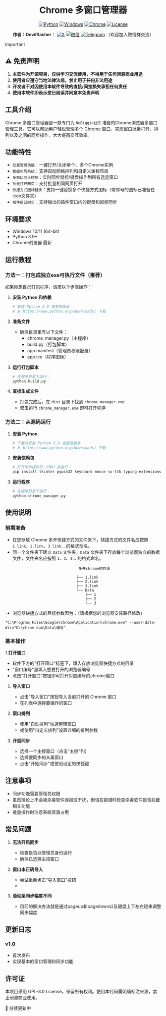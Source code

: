 <div align="center">

# Chrome 多窗口管理器

[![Python](https://img.shields.io/badge/Python-3.9%2B-3776AB.svg?style=flat&logo=python&logoColor=white)](https://www.python.org)
[![Windows](https://img.shields.io/badge/Windows-10%2B-0078D6.svg?style=flat&logo=windows&logoColor=white)](https://www.microsoft.com/windows)
[![Chrome](https://img.shields.io/badge/Chrome-Latest-4285F4.svg?style=flat&logo=google-chrome&logoColor=white)](https://www.google.com/chrome/)
[![License](https://img.shields.io/badge/License-GPL%20v3-blue.svg)](LICENSE)



  <strong>作者：Devilflasher</strong>：<span title="No Biggie Community Founder"></span>
  [![X](https://img.shields.io/badge/X-1DA1F2.svg?style=flat&logo=x&logoColor=white)](https://x.com/DevilflasherX)
[![微信](https://img.shields.io/badge/微信-7BB32A.svg?style=flat&logo=wechat&logoColor=white)](https://x.com/DevilflasherX/status/1781563666485448736 "Devilflasherx")
 [![Telegram](https://img.shields.io/badge/Telegram-0A74DA.svg?style=flat&logo=telegram&logoColor=white)](https://t.me/devilflasher0) （欢迎加入微信群交流）
 

</div>

> [!IMPORTANT]
> ## ⚠️ 免责声明
> 
> 1. **本软件为开源项目，仅供学习交流使用，不得用于任何闭源商业用途**
> 2. **使用者应遵守当地法律法规，禁止用于任何非法用途**
> 3. **开发者不对因使用本软件导致的直接/间接损失承担任何责任**
> 4. **使用本软件即表示您已阅读并同意本免责声明**

## 工具介绍
Chrome 多窗口管理器是一款专门为 `NoBiggie社区` 准备的Chrome浏览器多窗口管理工具。它可以帮助用户轻松管理多个 Chrome 窗口，实现窗口批量打开、排列以及之间的同步操作，大大提高交互效率。

## 功能特性

- `批量管理功能`：一键打开/关闭单个、多个Chrome实例
- `智能布局系统`：支持自动网格排列和自定义坐标布局
- `多窗口同步控制`：实时同步鼠标/键盘操作到所有选定窗口
- `批量打开网页`：支持批量相同网页打开
- `快捷方式图标替换`：支持一键替换多个快捷方式图标（带序号的图标已准备在icon文件夹）
- `插件窗口同步`：支持弹出的插件窗口内的键盘和鼠标同步

## 环境要求

- Windows 10/11 (64-bit)
- Python 3.9+
- Chrome浏览器 最新

## 运行教程
### 方法一：打包成独立exe可执行文件（推荐）

如果你想自己打包程序，请按以下步骤操作：

1. **安装 Python 和依赖**
   ```bash
   # 安装 Python 3.9 或更高版本
   # 从 https://www.python.org/downloads/ 下载
   ```

2. **准备文件**
   - 确保目录里有以下文件：
     - chrome_manager.py（主程序）
     - build.py（打包脚本）
     - app.manifest（管理员权限配置）
     - app.ico（程序图标）

3. **运行打包脚本**
   ```bash
   # 在程序目录下运行：
   python build.py
   ```

4. **查找生成文件**
   - 打包完成后，在 `dist` 目录下找到 `chrome_manager.exe`
   - 双击运行 `chrome_manager.exe` 即可打开程序

### 方法二：从源码运行

1. **安装 Python**
   ```bash
   # 下载并安装 Python 3.9 或更高版本
   # 从 https://www.python.org/downloads/ 下载
   ```

2. **安装依赖包**
   ```bash
   # 打开命令提示符（CMD）并运行：
   pip install tkinter pywin32 keyboard mouse sv-ttk typing-extensions
   ```

3. **运行程序**
   ```bash
   # 在程序目录下运行：
   python chrome_manager.py
   ```

## 使用说明

### 前期准备


- 在您存放 Chrome 多开快捷方式的文件夹下，快捷方式的文件名应按照 `1.link`、`2.link`、`3.link`... 的格式命名。
- 同一个文件夹下建立 `Data` 文件夹，`Data` 文件夹下存放每个浏览器独立的数据文件，文件夹名应按照 `1`、`2`、`3`... 的格式命名。

```目录结构示例：
                                 多开chrome的目录

                                ├── 1.link
                                ├── 2.link
                                ├── 3.link
                                └── Data
                                    ├── 1
                                    ├── 2
                                    └── 3
```
- 浏览器快捷方式的目标参数因为：（请根据您的浏览器安装路径修改）
```
"C:\Program Files\Google\Chrome\Application\chrome.exe" --user-data-dir="D:\chrom duo\Data\编号"
```

### 基本操作

1.**打开窗口**
   - 软件下方的"打开窗口"标签下，填入存放浏览器快捷方式的目录
   - "窗口编号"里填入想要打开的浏览器编号
   - 点击"打开窗口"按钮即可打开对应编号的chrome窗口

1. **导入窗口**
   - 点击"导入窗口"按钮导入当前打开的 Chrome 窗口
   - 在列表中选择要操作的窗口

2. **窗口排列**
   - 使用"自动排列"快速整理窗口
   - 或使用"自定义排列"设置详细的排列参数

3. **开启同步**
   - 选择一个主控窗口（点击"主控"列）
   - 选择要同步的从属窗口
   - 点击"开始同步"或使用设定的快捷键



## 注意事项

- 同步功能需要管理员权限
- 虽然理论上不会被杀毒软件误报或干扰，但请在报错时检查杀毒软件是否拦截相关功能
- 批量操作时注意系统资源占用

## 常见问题

1. **无法开启同步**
   - 检查是否以管理员身份运行
   - 确保已选择主控窗口

2. **窗口未正确导入**
   - 尝试重新点击"导入窗口"按钮
   - 
3. **滚动条同步幅度不同**
   - 目前的解决办法就是通过pageup和pagedown以及键盘上下左右键来调整同步幅度
   
  

## 更新日志

### v1.0
- 首次发布
- 实现基本的窗口管理和同步功能


## 许可证

本项目采用 GPL-3.0 License，保留所有权利。使用本代码需明确标注来源，禁止闭源商业使用。

🔄 持续更新中

